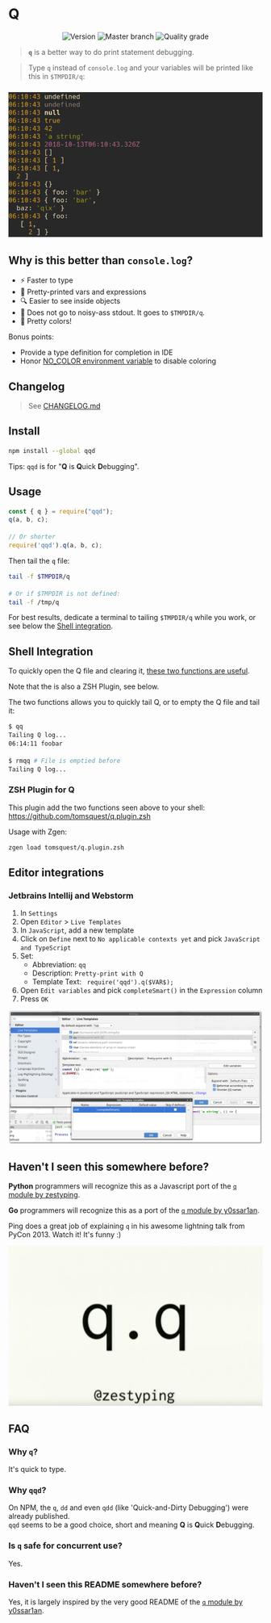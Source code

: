 # Q

<div align="center">

![Version](https://img.shields.io/npm/v/qqd.svg?style=for-the-badge)
![Master branch](https://img.shields.io/circleci/project/github/tomsquest/q.js/master.svg?style=for-the-badge)
![Quality grade](https://img.shields.io/codacy/grade/3f3e1c584e644410a17475779125a671/master.svg?style=for-the-badge)

</div>

> **`q`** is a better way to do print statement debugging.

> Type `q` instead of `console.log` and your variables will be printed like this in `$TMPDIR/q`:

<h3 align="center">

![output sample](docs/output_sample.png)

</h3>

## Why is this better than `console.log`?

* :zap: Faster to type
* :bento: Pretty-printed vars and expressions
* :mag: Easier to see inside objects
* :see_no_evil: Does not go to noisy-ass stdout. It goes to `$TMPDIR/q`.
* :art: Pretty colors!

Bonus points:

* Provide a type definition for completion in IDE
* Honor [NO_COLOR environment variable](https://no-color.org) to disable coloring

## Changelog

> See [CHANGELOG.md](CHANGELOG.md)

## Install

```sh
npm install --global qqd
```

Tips: `qqd` is for "**Q** is **Q**uick **D**ebugging".

## Usage

```js
const { q } = require("qqd");
q(a, b, c);

// Or shorter
require('qqd').q(a, b, c);
```

Then tail the `q` file:

```bash
tail -f $TMPDIR/q

# Or if $TMPDIR is not defined:
tail -f /tmp/q
```

For best results, dedicate a terminal to tailing `$TMPDIR/q` while you work, or see below the [Shell integration](#shell-integration).

## Shell Integration

To quickly open the Q file and clearing it, [these two functions are useful](https://raw.githubusercontent.com/tomsquest/q.plugin.zsh/master/q.plugin.zsh). 

Note that the is also a ZSH Plugin, see below.

The two functions allows you to quickly tail Q, or to empty the Q file and tail it:

```bash
$ qq
Tailing Q log...
06:14:11 foobar

$ rmqq # File is emptied before
Tailing Q log...
```

### ZSH Plugin for Q

This plugin add the two functions seen above to your shell: https://github.com/tomsquest/q.plugin.zsh

Usage with Zgen:

```bash
zgen load tomsquest/q.plugin.zsh
```

## Editor integrations

### Jetbrains Intellij and Webstorm

1. In `Settings`
1. Open `Editor` > `Live Templates`
1. In `JavaScript`, add a new template
1. Click on `Define` next to `No applicable contexts yet` and pick `JavaScript and TypeScript`
1. Set:
    - Abbreviation: `qq`
    - Description: `Pretty-print with Q`
    - Template Text: `
    require('qqd').q($VAR$);`
1. Open `Edit variables` and pick `completeSmart()` in the `Expression` column
1. Press `OK`

![Add live template in Jetbrains Intellij](docs/jetbrains_add_live_template.png)

## Haven't I seen this somewhere before?

**Python** programmers will recognize this as a Javascript port of the [`q` module by zestyping](https://github.com/zestyping/q).

**Go** programmers will recognize this as a port of the [`q` module by y0ssar1an](https://github.com/y0ssar1an/q).

Ping does a great job of explaining `q` in his awesome lightning talk from PyCon 2013. Watch it! It's funny :)

[![ping's PyCon 2013 lightning talk](docs/q_presentation.png)](https://youtu.be/OL3De8BAhME?t=25m14s)

## FAQ

### Why `q`?

It's quick to type.

### Why `qqd`?

On NPM, the `q`, `dd` and even `qdd` (like 'Quick-and-Dirty Debugging') were already published.  
`qqd` seems to be a good choice, short and meaning **Q** is **Q**uick **D**ebugging.

### Is `q` safe for concurrent use?

Yes.

### Haven't I seen this README somewhere before?

Yes, it is largely inspired by the very good README of the [`q` module by y0ssar1an](https://github.com/y0ssar1an/q).
